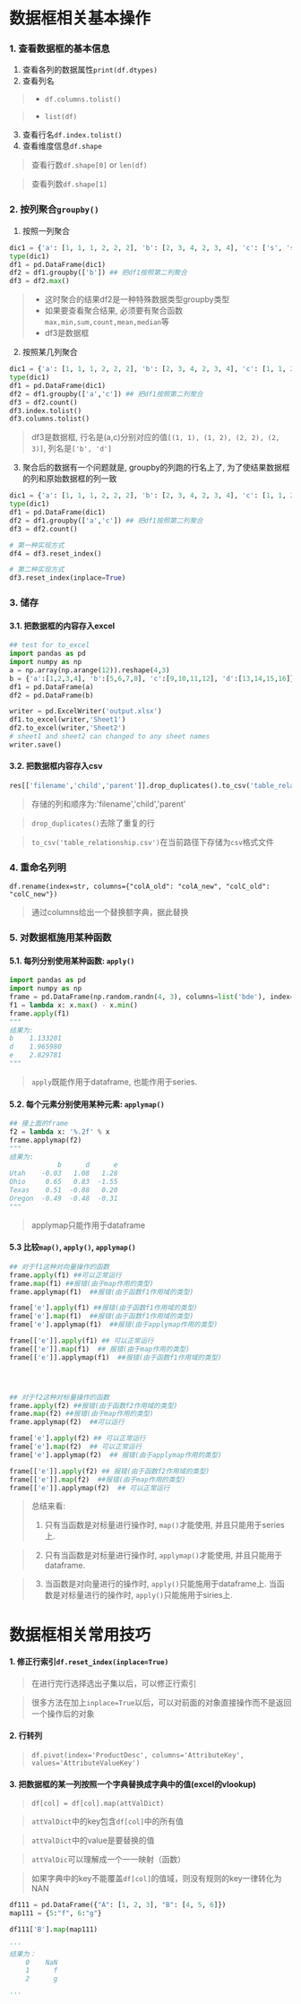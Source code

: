 # 数据框相关基本操作

### 1. 查看数据框的基本信息
1. 查看各列的数据属性`print(df.dtypes)`
2. 查看列名
> - `df.columns.tolist()`

> - `list(df)`

3. 查看行名`df.index.tolist()`
4. 查看维度信息`df.shape`
> 查看行数`df.shape[0]` or `len(df)`

> 查看列数`df.shape[1]`

### 2. 按列聚合`groupby()`
1. 按照一列聚合
```python
dic1 = {'a': [1, 1, 1, 2, 2, 2], 'b': [2, 3, 4, 2, 3, 4], 'c': ['s', 's', 's', 's', 's', 's'], 'd': [6, 5, 4, 3, 2, 1]}
type(dic1)
df1 = pd.DataFrame(dic1)
df2 = df1.groupby(['b']) ## 把df1按照第二列聚合
df3 = df2.max()
```
> - 这时聚合的结果df2是一种特殊数据类型groupby类型
> - 如果要查看聚合结果, 必须要有聚合函数`max,min,sum,count,mean,median`等
> - df3是数据框

2. 按照某几列聚合
```python
dic1 = {'a': [1, 1, 1, 2, 2, 2], 'b': [2, 3, 4, 2, 3, 4], 'c': [1, 1, 2, 2, 3, 3], 'd': [6, 5, 4, 3, 2, 1]}
type(dic1)
df1 = pd.DataFrame(dic1)
df2 = df1.groupby(['a','c']) ## 把df1按照第二列聚合
df3 = df2.count()
df3.index.tolist()
df3.columns.tolist()
```
> df3是数据框, 行名是(a,c)分别对应的值`[(1, 1), (1, 2), (2, 2), (2, 3)]`, 列名是`['b', 'd']`

3. 聚合后的数据有一个问题就是, groupby的列跑的行名上了, 为了使结果数据框的列和原始数据框的列一致
```python
dic1 = {'a': [1, 1, 1, 2, 2, 2], 'b': [2, 3, 4, 2, 3, 4], 'c': [1, 1, 2, 2, 3, 3], 'd': [6, 5, 4, 3, 2, 1]}
type(dic1)
df1 = pd.DataFrame(dic1)
df2 = df1.groupby(['a','c']) ## 把df1按照第二列聚合
df3 = df2.count()

# 第一种实现方式
df4 = df3.reset_index()

# 第二种实现方式
df3.reset_index(inplace=True)
```

### 3. 储存

#### 3.1. 把数据框的内容存入excel
```python
## test for to_excel
import pandas as pd
import numpy as np
a = np.array(np.arange(12)).reshape(4,3)
b = {'a':[1,2,3,4], 'b':[5,6,7,8], 'c':[9,10,11,12], 'd':[13,14,15,16]}
df1 = pd.DataFrame(a)
df2 = pd.DataFrame(b)

writer = pd.ExcelWriter('output.xlsx')
df1.to_excel(writer,'Sheet1')
df2.to_excel(writer,'Sheet2')
# sheet1 and sheet2 can changed to any sheet names
writer.save()
```
#### 3.2. 把数据框内容存入csv
```python
res[['filename','child','parent']].drop_duplicates().to_csv('table_relationship.csv')
```
> 存储的列和顺序为:'filename','child','parent'

> `drop_duplicates()`去除了重复的行

> `to_csv('table_relationship.csv')`在当前路径下存储为`csv`格式文件

### 4. 重命名列明

`df.rename(index=str, columns={"colA_old": "colA_new", "colC_old": "colC_new"})`
> 通过columns给出一个替换额字典，据此替换

### 5. 对数据框施用某种函数

#### 5.1. 每列分别使用某种函数: `apply()`
```python
import pandas as pd
import numpy as np
frame = pd.DataFrame(np.random.randn(4, 3), columns=list('bde'), index=['Utah', 'Ohio', 'Texas', 'Oregon'])
f1 = lambda x: x.max() - x.min()
frame.apply(f1)
"""
结果为:
b    1.133201
d    1.965980
e    2.829781
"""
```
> `apply`既能作用于dataframe, 也能作用于series.


#### 5.2. 每个元素分别使用某种元素: `applymap()`
```python
## 接上面的frame
f2 = lambda x: '%.2f' % x
frame.applymap(f2)
"""
结果为:
            b      d      e
Utah    -0.03   1.08   1.28
Ohio     0.65   0.83  -1.55
Texas    0.51  -0.88   0.20
Oregon  -0.49  -0.48  -0.31
"""

```
> applymap只能作用于dataframe

#### 5.3 比较`map()`, `apply()`, `applymap()`
```python
## 对于f1这种对向量操作的函数
frame.apply(f1) ##可以正常运行
frame.map(f1) ##报错(由于map作用的类型)
frame.applymap(f1)  ##报错(由于函数f1作用域的类型)

frame['e'].apply(f1) ##报错(由于函数f1作用域的类型)
frame['e'].map(f1)  ##报错(由于函数f1作用域的类型)
frame['e'].applymap(f1)  ##报错(由于applymap作用的类型)

frame[['e']].apply(f1) ## 可以正常运行
frame[['e']].map(f1)  ## 报错(由于map作用的类型)
frame[['e']].applymap(f1)  ##报错(由于函数f1作用域的类型)




## 对于f2这种对标量操作的函数
frame.apply(f2) ##报错(由于函数f2作用域的类型)
frame.map(f2) ##报错(由于map作用的类型)
frame.applymap(f2)  ##可以运行

frame['e'].apply(f2) ## 可以正常运行
frame['e'].map(f2)  ## 可以正常运行
frame['e'].applymap(f2)  ## 报错(由于applymap作用的类型)

frame[['e']].apply(f2) ## 报错(由于函数f2作用域的类型)
frame[['e']].map(f2)  ##报错(由于map作用的类型)
frame[['e']].applymap(f2)  ## 可以正常运行

```
> 总结来看:
> 1. 只有当函数是对标量进行操作时, `map()`才能使用, 并且只能用于series上.

> 2. 只有当函数是对标量进行操作时, `applymap()`才能使用, 并且只能用于dataframe.

> 3. 当函数是对向量进行的操作时, `apply()`只能施用于dataframe上.
当函数是对标量进行的操作时, `apply()`只能施用于siries上.

#  数据框相关常用技巧

#### 1. 修正行索引`df.reset_index(inplace=True)`
> 在进行完行选择选出子集以后，可以修正行索引

> 很多方法在加上`inplace=True`以后，可以对前面的对象直接操作而不是返回一个操作后的对象


#### 2. 行转列
> `df.pivot(index='ProductDesc', columns='AttributeKey', values='AttributeValueKey')`

#### 3. 把数据框的某一列按照一个字典替换成字典中的值(excel的vlookup)
> `df[col] = df[col].map(attValDict)`

> `attValDict`中的key包含`df[col]`中的所有值

> `attValDict`中的value是要替换的值

> `attValDic`可以理解成一个一一映射（函数）

> 如果字典中的key不能覆盖`df[col]`的值域，则没有规则的key一律转化为NAN

```python
df111 = pd.DataFrame({"A": [1, 2, 3], "B": [4, 5, 6]})
map111 = {5:"f", 6:"g"}

df111['B'].map(map111)

'''
结果为：
    0    NaN
    1      f
    2      g

'''
```



